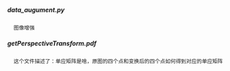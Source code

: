 ##### data_augument.py
      图像增强
##### getPerspectiveTransform.pdf
      这个文件描述了：单应矩阵是啥，原图的四个点和变换后的四个点如何得到对应的单应矩阵
        
